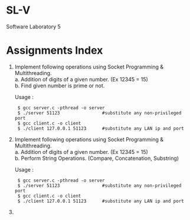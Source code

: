 # SL-V
Software Laboratory 5

# Assignments Index
1. Implement following operations using Socket Programming & Multithreading.  
	a. Addition of digits of a given number. (Ex 12345 = 15)  
	b. Find given number is prime or not.  
	
	Usage :  
	
		$ gcc server.c -pthread -o server
		$ ./server 51123				#substitute any non-privileged port
		$ gcc client.c -o client 
		$ ./client 127.0.0.1 51123		#substitute any LAN ip and port

2. Implement following operations using Socket Programming & Multithreading.  
	a. Addition of digits of a given number. (Ex 12345 = 15)  
	b. Perform String Operations. (Compare, Concatenation, Substring)  

	Usage :  
	
		$ gcc server.c -pthread -o server
		$ ./server 51123				#substitute any non-privileged port
		$ gcc client.c -o client 
		$ ./client 127.0.0.1 51123		#substitute any LAN ip and port

3. 
